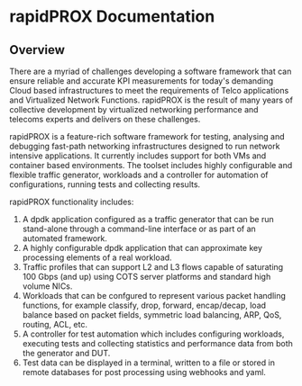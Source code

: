 # rapidPROX Documentation
## Overview

There are a myriad of challenges developing a software framework that can ensure reliable and accurate KPI measurements for today's demanding Cloud based infrastructures to meet the requirements of Telco applications and Virtualized Network Functions. rapidPROX is the result of many years of collective development by virtualized networking performance and telecoms experts and delivers on these challenges. 

rapidPROX is a feature-rich software framework for testing, analysing and debugging fast-path networking infrastructures designed to run network intensive applications. It currently includes support for both VMs and container based environments. The toolset includes highly configurable and flexible traffic generator, workloads and a controller for automation of configurations, running tests and collecting results.

rapidPROX functionality includes:

1. A dpdk application configured as a traffic generator that can be run stand-alone through a command-line interface or as part of an automated framework.
2. A highly configurable dpdk application that can approximate key processing elements of a real workload.
3. Traffic profiles that can support L2 and L3 flows capable of saturating 100 Gbps (and up) using COTS server platforms and standard high volume NICs.
4. Workloads that can be confgured to represent various packet handling functions, for example classify, drop, forward, encap/decap, load balance based on packet fields, symmetric load balancing, ARP, QoS, routing, ACL, etc.
5. A controller for test automation which includes configuring workloads, executing tests and collecting statistics and performance data from both the generator and DUT.
6. Test data can be displayed in a terminal, written to a file or stored in remote databases for post processing using webhooks and yaml.

